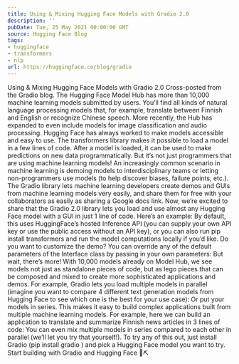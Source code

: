 ```yaml
---
title: Using & Mixing Hugging Face Models with Gradio 2.0
description: ''
pubDate: Tue, 25 May 2021 00:00:00 GMT
source: Hugging Face Blog
tags:
- huggingface
- transformers
- nlp
url: https://huggingface.co/blog/gradio
---
```


Using & Mixing Hugging Face Models with Gradio 2.0
Cross-posted from the Gradio blog.
The Hugging Face Model Hub has more than 10,000 machine learning models submitted by users. You’ll find all kinds of natural language processing models that, for example, translate between Finnish and English or recognize Chinese speech. More recently, the Hub has expanded to even include models for image classification and audio processing.
Hugging Face has always worked to make models accessible and easy to use. The transformers
library makes it possible to load a model in a few lines of code. After a model is loaded, it can be used to make predictions on new data programmatically. But it’s not just programmers that are using machine learning models! An increasingly common scenario in machine learning is demoing models to interdisciplinary teams or letting non-programmers use models (to help discover biases, failure points, etc.).
The Gradio library lets machine learning developers create demos and GUIs from machine learning models very easily, and share them for free with your collaborators as easily as sharing a Google docs link. Now, we’re excited to share that the Gradio 2.0 library lets you load and use almost any Hugging Face model with a GUI in just 1 line of code. Here’s an example:
By default, this uses HuggingFace’s hosted Inference API (you can supply your own API key or use the public access without an API key), or you can also run pip install transformers
and run the model computations locally if you’d like.
Do you want to customize the demo? You can override any of the default parameters of the Interface class by passing in your own parameters:
But wait, there’s more! With 10,000 models already on Model Hub, we see models not just as standalone pieces of code, but as lego pieces that can be composed and mixed to create more sophisticated applications and demos.
For example, Gradio lets you load multiple models in parallel (imagine you want to compare 4 different text generation models from Hugging Face to see which one is the best for your use case):
Or put your models in series. This makes it easy to build complex applications built from multiple machine learning models. For example, here we can build an application to translate and summarize Finnish news articles in 3 lines of code:
You can even mix multiple models in series compared to each other in parallel (we’ll let you try that yourself!). To try any of this out, just install Gradio (pip install gradio
) and pick a Hugging Face model you want to try. Start building with Gradio and Hugging Face 🧱⛏️